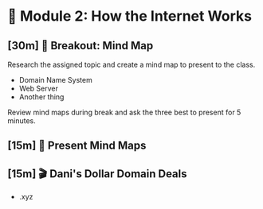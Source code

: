 # 🐳 Module 2: How the Internet Works

## [30m] 👥 Breakout: Mind Map

Research the assigned topic and create a mind map to present to the class.

- Domain Name System
- Web Server
- Another thing

Review mind maps during break and ask the three best to present for 5 minutes.

## [15m] 👥 Present Mind Maps

## [15m] 🎬 Dani's Dollar Domain Deals

- .xyz
